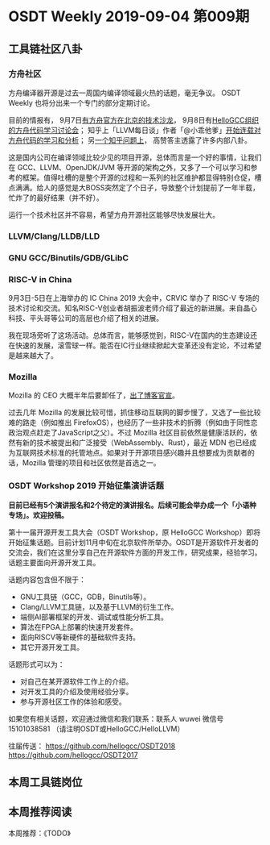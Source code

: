 # OSDT Weekly 2019-09-04 第009期

## 工具链社区八卦

### 方舟社区

方舟编译器开源是过去一周国内编译领域最火热的话题，毫无争议。 OSDT Weekly 也将分出来一个专门的部分定期讨论。

目前的情报有，
9月7日[有方舟官方在北京的技术沙龙](https://mp.weixin.qq.com/s/9DwjfS0cTdjfER389_ercg)，
9月8日有[HelloGCC组织的方舟代码学习讨论会](https://mp.weixin.qq.com/s/Cge1q0lVdRK8pAjqSH1lEQ)；
知乎上「LLVM每日谈」作者「@小乖他爹」[开始连载对方舟代码的学习和分析](https://zhuanlan.zhihu.com/p/81046562)；
另[一个知乎问题上](https://www.zhihu.com/question/343431810/answer/81260428)，
高赞答主透露了许多内部八卦。

这是国内公司在编译领域比较少见的项目开源，总体而言是一个好的事情，让我们在 GCC、LLVM、OpenJDK/JVM 等开源的架构之外，又多了一个可以学习和参考的框架。值得吐槽的是整个开源的过程和一系列的社区维护都显得特别仓促，槽点满满。给人的感觉是大BOSS突然定了个日子，导致整个计划提前了一年半载，忙炸了的最好结果（并不好）。

运行一个技术社区并不容易，希望方舟开源社区能够尽快发展壮大。

### LLVM/Clang/LLDB/LLD

### GNU GCC/Binutils/GDB/GLibC

### RISC-V in China

9月3日-5日在上海举办的 IC China 2019 大会中，CRVIC 举办了 RISC-V 专场的技术讨论和交流。知名RISC-V创业者胡振波老师介绍了最近的新进展。来自晶心科技、平头哥等公司的高层也介绍了相关的进展。

我在现场旁听了这场活动。总体而言，能够感觉到，RISC-V在国内的生态建设还在快速的发展，滚雪球一样。能否在IC行业继续掀起大变革还没有定论，不过希望是越来越大了。

### Mozilla

Mozilla 的 CEO 大概半年后要卸任了，[出了博客官宣](https://blog.mozilla.org/blog/2019/08/29/thank-you-chris/)。

过去几年 Mozilla 的发展比较可惜，抓住移动互联网的脚步慢了，又选了一些比较难的路走（例如推出 FirefoxOS），也经历了一些非技术的折腾（例如由于同性恋政治观点赶走了JavaScript之父）。不过 Mozilla 社区目前依然是健康活跃的，依然有新的技术被提出和广泛接受（WebAssembly、Rust），最近 MDN 也已经成为互联网技术标准的托管地点。如果对于开源项目感兴趣并且想要成为贡献者的话，Mozilla 管理的项目和社区依然是首选之一。

### OSDT Workshop 2019 开始征集演讲话题

**目前已经有5个演讲报名和2个待定的演讲报名。后续可能会举办成一个「小语种专场」。欢迎投稿。**

第十一届开源开发工具大会（OSDT Workshop，原 HelloGCC Workshop）即将开始征集话题。目前计划11月中旬在北京软件所举办。OSDT是开源软件开发者的交流会，我们在这里分享自己在开源软件方面的开发工作，研究成果，经验学习。话题主要面向开源开发工具。

话题内容包含但不限于：
* GNU工具链（GCC，GDB，Binutils等）。
* Clang/LLVM工具链，以及基于LLVM的衍生工作。
* 端侧AI部署框架的开发、调试或性能分析工具。
* 算法在FPGA上部署的快速开发套件。
* 面向RISCV等新硬件的基础软件支持。
* 其它开源开发工具。

话题形式可以为：
* 对自己在某开源软件工作上的介绍。
* 对开发工具的介绍及使用经验分享。
* 参与开源社区工作的体验和感受。

如果您有相关话题，欢迎通过微信和我们联系：联系人 wuwei 微信号 15101038581 （请注明OSDT或HelloGCC/HelloLLVM）

往届传送：
https://github.com/hellogcc/OSDT2018
https://github.com/hellogcc/OSDT2017

## 本周工具链岗位

## 本周推荐阅读

本周推荐：《TODO》
